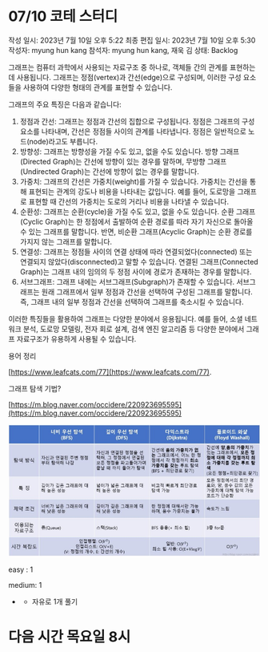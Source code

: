 # 07/10 코테 스터디

작성 일시: 2023년 7월 10일 오후 5:22
최종 편집 일시: 2023년 7월 10일 오후 5:30
작성자: myung hun kang
참석자: myung hun kang, 재욱 김
상태: Backlog

그래프는 컴퓨터 과학에서 사용되는 자료구조 중 하나로, 객체들 간의 관계를 표현하는 데 사용됩니다. 그래프는 정점(vertex)과 간선(edge)으로 구성되며, 이러한 구성 요소들을 사용하여 다양한 형태의 관계를 표현할 수 있습니다.

그래프의 주요 특징은 다음과 같습니다:

1. 정점과 간선: 그래프는 정점과 간선의 집합으로 구성됩니다. 정점은 그래프의 구성 요소를 나타내며, 간선은 정점들 사이의 관계를 나타냅니다. 정점은 일반적으로 노드(node)라고도 부릅니다.
2. 방향성: 그래프는 방향성을 가질 수도 있고, 없을 수도 있습니다. 방향 그래프(Directed Graph)는 간선에 방향이 있는 경우를 말하며, 무방향 그래프(Undirected Graph)는 간선에 방향이 없는 경우를 말합니다.
3. 가중치: 그래프의 간선은 가중치(weight)를 가질 수 있습니다. 가중치는 간선을 통해 표현되는 관계의 강도나 비용을 나타내는 값입니다. 예를 들어, 도로망을 그래프로 표현할 때 간선의 가중치는 도로의 거리나 비용을 나타낼 수 있습니다.
4. 순환성: 그래프는 순환(cycle)을 가질 수도 있고, 없을 수도 있습니다. 순환 그래프(Cyclic Graph)는 한 정점에서 출발하여 순환 경로를 따라 자기 자신으로 돌아올 수 있는 그래프를 말합니다. 반면, 비순환 그래프(Acyclic Graph)는 순환 경로를 가지지 않는 그래프를 말합니다.
5. 연결성: 그래프는 정점들 사이의 연결 상태에 따라 연결되었다(connected) 또는 연결되지 않았다(disconnected)고 말할 수 있습니다. 연결된 그래프(Connected Graph)는 그래프 내의 임의의 두 정점 사이에 경로가 존재하는 경우를 말합니다.
6. 서브그래프: 그래프 내에는 서브그래프(Subgraph)가 존재할 수 있습니다. 서브그래프는 원래 그래프에서 일부 정점과 간선을 선택하여 구성된 그래프를 말합니다. 즉, 그래프 내의 일부 정점과 간선을 선택하여 그래프를 축소시킬 수 있습니다.

이러한 특징들을 활용하여 그래프는 다양한 분야에서 응용됩니다. 예를 들어, 소셜 네트워크 분석, 도로망 모델링, 전자 회로 설계, 검색 엔진 알고리즘 등 다양한 분야에서 그래프 자료구조가 유용하게 사용될 수 있습니다.

용어 정리

[https://www.leafcats.com/77](https://www.leafcats.com/77).

그래프 탐색 기법?

[https://m.blog.naver.com/occidere/220923695595](https://m.blog.naver.com/occidere/220923695595)

![Untitled](../assets/23.07.10.codetest/Untitled.png)

easy : 1

medium: 1

- - 자유로 1개 풀기

# 다음 시간 목요일 8시
